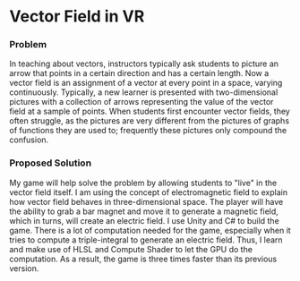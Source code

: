 # Vector Field in VR

### Problem
In teaching about vectors, instructors typically ask students to picture an arrow that points in a certain direction and has a certain length. Now a vector field is an assignment of a vector at every point in a space, varying continuously. Typically, a new learner is presented with two-dimensional pictures with a collection of arrows representing the value of the vector field at a sample of points. When students first encounter vector fields, they often struggle, as the pictures are very different from the pictures of graphs of functions they are used to; frequently these pictures only compound the confusion. 

### Proposed Solution
My game will help solve the problem by allowing students to "live" in the vector field itself. I am using the concept of electromagnetic field to explain how vector field behaves in three-dimensional space. The player will have the ability to grab a bar magnet and move it to generate a magnetic field, which in turns, will create an electric field. I use Unity and C# to build the game. There is a lot of computation needed for the game, especially when it tries to compute a triple-integral to generate an electric field. Thus, I learn and make use of HLSL and Compute Shader to let the GPU do the computation. As a result, the game is three times faster than its previous version.

